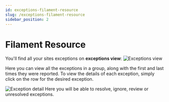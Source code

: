 ```yaml
---
id: exceptions-filament-resource
slug: /exceptions-filament-resource
sidebar_position: 2
---
```


# Filament Resource

You'll find all your sites exceptions on **exceptions view**:
![Exceptions view](./img/exceptions-by-group.png)

<!-- Here you will see all the exceptions in group, you can see the number of times it has been received as the first occurrence and the last occurrence. To see the individual detail of each exception, you must click on the row of the desired exception: -->
Here you can view all the exceptions in a group, along with the first and last times they were reported. To view the details of each exception, simply click on the row for the desired exception.

![Exception detail](./img/exception-detail.png)
Here you will be able to resolve, ignore, review or unresolved exceptions.